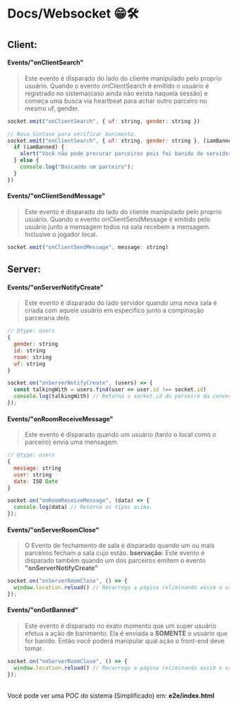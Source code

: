 # Docs/Websocket 😁🛠


## Client: 
#### Events/"onClientSearch"
> Este evento é disparado do lado do cliente manipulado pelo proprio usuário. Quando o evento onClientSearch é emitido o usuário é registrado no sistema(caso ainda não exista naquela sessão) e começa uma busca via heartbeat para achar outro parceiro no mesmo uf, gender.

```javascript
socket.emit("onClientSearch", { uf: string, gender: string })

// Nova Sintaxe para verificar banimento.
socket.emit("onClientSearch", { uf: string, gender: string }, (iamBanned) => {
  if (iamBanned) {
    alert("Você não pode procurar parceiros pois foi banido do servidor.")
  } else {
    console.log("Buscando um parceiro");
  }
})
```

#### Events/"onClientSendMessage"
> Este evento é disparado do lado do cliente manipulado pelo proprio usuário. Quando o evento onClientSendMessage é emitido pelo usuário junto a mensagem todos na sala recebem a mensagem. Inclusive o jogador local.
```javascript
socket.emit("onClientSendMessage", message: string)
```


## Server:
#### Events/"onServerNotifyCreate"
> Este evento é disparado do lado servidor quando uma nova sala é criada com aquele usuário em especifico junto a compinação parceraria dele.
```javascript
// @type: users
{
  gender: string
  id: string
  room: string
  uf: string
}

socket.on("onServerNotifyCreate", (users) => {
  const talkingWith = users.find(user => user.id !== socket.id)
  console.log(talkingWith) // Retorna o socket.id do parceiro da conversa.
});
```

#### Events/"onRoomReceiveMessage"
> Este evento é disparado quando um usuário (tanto o local como o parceiro) envia uma mensagem.
```javascript
// @type: users
{
  message: string
  user: string
  date: ISO Date
}

socket.on("onRoomReceiveMessage", (data) => {
  console.log(data) // Retorna os tipos acima.
});
```

#### Events/"onServerRoomClose"
> O Evento de fechamento de sala é disparado quando um ou mais parceiros fecham a sala cujo estão. <b>bservação</b>: Este evento é disparado também quando um dos parceiros emitem o evento <b>"onServerNotifyCreate"</b>
```javascript
socket.on("onServerRoomClose", () => {
  window.location.reload() // Recarrega a página (eliminando assim o usuário restante na sala)
});
```

#### Events/"onGotBanned"
> Este evento é disparado no exato momento que um super usuário efetua a ação de banimento. Ela é enviada a <b>SOMENTE</b> o usuário que for banido. Então você poderá manipular qual ação o front-end deve tomar.
```javascript
socket.on("onServerRoomClose", () => {
  window.location.reload() // Recarrega a página (eliminando assim o usuário restante na sala)
});
```


<br>
Você pode ver uma POC do sistema (Simplificado) em: <b>e2e/index.html</b>
